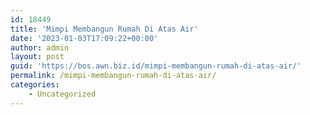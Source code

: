 ```yaml
---
id: 18449
title: 'Mimpi Membangun Rumah Di Atas Air'
date: '2023-01-03T17:09:22+00:00'
author: admin
layout: post
guid: 'https://bos.awn.biz.id/mimpi-membangun-rumah-di-atas-air/'
permalink: /mimpi-membangun-rumah-di-atas-air/
categories:
    - Uncategorized
---
```


